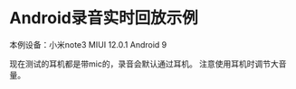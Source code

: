 
<br/>

Android录音实时回放示例
====

本例设备：小米note3
MIUI 12.0.1
Android 9
<br/>

现在测试的耳机都是带mic的，录音会默认通过耳机。
注意使用耳机时调节大音量。

<br/>
